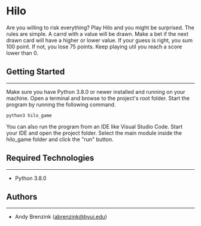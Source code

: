 # Hilo
Are you willing to risk everything? Play Hilo and you might be surprised. The rules are simple. A 
carrd with a value will be drawn. Make a bet if the next drawn card will have a higher or lower value.
If your guess is right, you sum 100 point. If not, you lose 75 points. Keep playing util you reach a score
lower than 0.

## Getting Started
---
Make sure you have Python 3.8.0 or newer installed and running on your machine. Open a terminal and 
browse to the project's root folder. Start the program by running the following command.
```
python3 hilo_game
```
You can also run the program from an IDE like Visual Studio Code. Start your IDE and open the 
project folder. Select the main module inside the hilo_game folder and click the "run" button.

## Required Technologies
---
* Python 3.8.0

## Authors
---
* Andy Brenzink (abrenzink@byui.edu)
